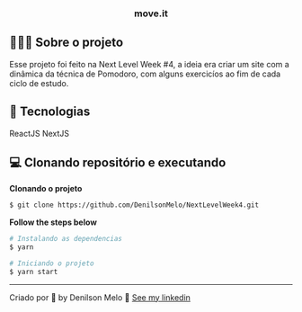 <h3 align="center">
  move.it
</h3>





## 💇🏻‍♂️ Sobre o projeto

Esse projeto foi feito na Next Level Week #4, a ideia era criar um site com a dinâmica da técnica de Pomodoro, com alguns exercicíos ao fim de cada ciclo de estudo.


## 🚀 Tecnologias

ReactJS
NextJS


## 💻 Clonando repositório e executando

**Clonando o projeto**

```bash
$ git clone https://github.com/DenilsonMelo/NextLevelWeek4.git
```


**Follow the steps below**

```bash
# Instalando as dependencias
$ yarn

```

```bash
# Iniciando o projeto
$ yarn start

```

---

Criado por 💜 by Denilson Melo 👋 [See my linkedin](https://www.linkedin.com/in/denilson-neves-melo-8ab9aa177/)
